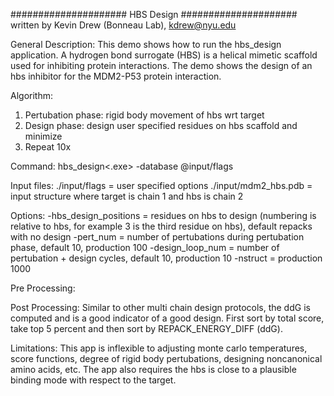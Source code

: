 
#####################
	HBS Design
#####################
written by Kevin Drew (Bonneau Lab), kdrew@nyu.edu

General Description:
This demo shows how to run the hbs_design application.  A hydrogen bond surrogate (HBS) is a helical mimetic scaffold used for inhibiting protein interactions. The demo shows the design of an hbs inhibitor for the MDM2-P53 protein interaction.

Algorithm:
1. Pertubation phase: rigid body movement of hbs wrt target
2. Design phase: design user specified residues on hbs scaffold and minimize
3. Repeat 10x

Command:
hbs_design<.exe> -database <path to your database> @input/flags

Input files:
./input/flags = user specified options
./input/mdm2_hbs.pdb = input structure where target is chain 1 and hbs is chain 2

Options:
-hbs_design_positions = residues on hbs to design (numbering is relative to hbs, for example 3 is the third residue on hbs), default repacks with no design
-pert_num = number of pertubations during pertubation phase, default 10, production 100
-design_loop_num = number of pertubation + design cycles, default 10, production 10
-nstruct = production 1000

Pre Processing:

Post Processing:
Similar to other multi chain design protocols, the ddG is computed and is a good indicator of a good design.  First sort by total score, take top 5 percent and then sort by REPACK_ENERGY_DIFF (ddG).

Limitations: 
This app is inflexible to adjusting monte carlo temperatures, score functions, degree of rigid body pertubations, designing noncanonical amino acids, etc. The app also requires the hbs is close to a plausible binding mode with respect to the target. 

